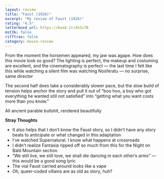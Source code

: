 ```yaml
---
layout: review
title: "Faust (1926)"
excerpt: "My review of Faust (1926)"
rating: "4.5"
letterboxd_url: https://boxd.it/4h2v7B
mst3k: false
rifftrax: false
category: movie-review
---
```


From the moment the horsemen appeared, my jaw was agape. How does this movie look so good? The lighting is perfect, the makeup and costuming are excellent, and the cinematography is perfect — the last time I felt like this while watching a silent film was watching Nosferatu — no surprise, same director

The second half does take a considerably slower pace, but the slow build of tension helps anchor the story and pull it out of “boo hoo, a boy who got everything he wanted still not satisfied” into “getting what you want costs more than you know.”

All ancient parable bullshit, rendered beautifully

<b>Stray Thoughts</b>

- It also helps that I don’t know the Faust story, so I didn’t have any story beats to anticipate or what changed in this adaptation
- I’ve watched Supernatural. I know what happens at crossroads
- I didn’t realize Fantasia ripped off so much from this for the Night on Bald Mountain section
- “We still live, we still love, we shall die dancing in each other’s arms” — this would be a good song lyric
- The vial Faust carried around looks like a vape
- Oh, queer-coded villains are as old as story, huh?
